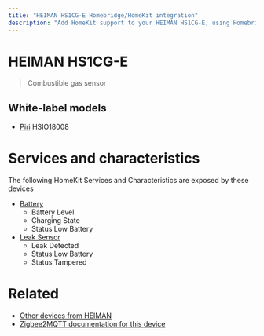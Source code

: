 ```yaml
---
title: "HEIMAN HS1CG-E Homebridge/HomeKit integration"
description: "Add HomeKit support to your HEIMAN HS1CG-E, using Homebridge, Zigbee2MQTT and homebridge-z2m."
---
```

<!---
This file has been GENERATED using src/docgen/docgen.ts
DO NOT EDIT THIS FILE MANUALLY!
-->
# HEIMAN HS1CG-E
> Combustible gas sensor


## White-label models
* [Piri](../index.md#piri) HSIO18008

# Services and characteristics
The following HomeKit Services and Characteristics are exposed by
these devices

* [Battery](../../battery.md)
  * Battery Level
  * Charging State
  * Status Low Battery
* [Leak Sensor](../../sensors.md)
  * Leak Detected
  * Status Low Battery
  * Status Tampered


# Related
* [Other devices from HEIMAN](../index.md#heiman)
* [Zigbee2MQTT documentation for this device](https://www.zigbee2mqtt.io/devices/HS1CG-E.html)